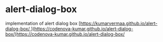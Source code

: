 # alert-dialog-box
implementation of alert dialog box
[[https://kumarvermaa.github.io/alert-dialog-box/
](https://codenova-kumar.github.io/alert-dialog-box/)](https://codenova-kumar.github.io/alert-dialog-box/)https://codenova-kumar.github.io/alert-dialog-box/
